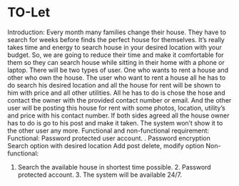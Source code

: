 
<h1>TO-Let</h1>

Introduction: Every month many families change their house. They have to search for weeks before finds the perfect house for themselves. It’s really takes time and energy to search house in your desired location with your budget. So, we are going to reduce their time and make it comfortable for them so they can search house while sitting in their home with a phone or laptop. There will be two types of user. One who wants to rent a house and other who own the house. The user who want to rent a house all he has to do search his desired location and all the house for rent will be shown to him with price and all other utilities. All he has to do is chose the hose and contact the owner with the provided contact number or email. And the other user will be posting this house for rent with some photos, location, utility’s and price with his contact number. If both sides agreed all the house owner has to do is go to his post and make it taken. The system won’t show it to the other user any more. 
Functional and non-functional requirement: 
Functional: 
Password protected user account.
. Password encryption
Search option with desired location
Add post delete, modify option
Non-functional: 
1. Search the available house in shortest time possible. 2. Password protected account. 3. The system will be available 24/7.
